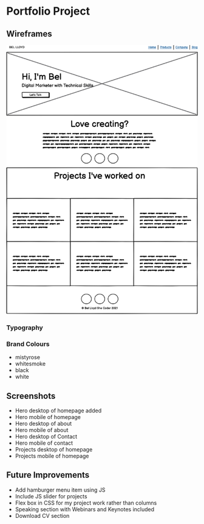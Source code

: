 # Portfolio Project

## Wireframes
<img src="images/portfolio-wireframes.png">

### Typography


### Brand Colours

- mistyrose
- whitesmoke
- black
- white

## Screenshots

- Hero desktop of homepage added
- Hero mobile of homepage 
- Hero desktop of about 
- Hero mobile of about
- Hero desktop of Contact
- Hero mobile of contact
- Projects desktop of homepage
- Projects mobile of homepage

## Future Improvements

- Add hamburger menu item using JS
- Include JS slider for projects
- Flex box in CSS for my project work rather than columns
- Speaking section with Webinars and Keynotes included
- Download CV section